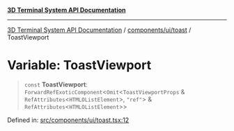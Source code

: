 [**3D Terminal System API Documentation**](../../../../README.md)

***

[3D Terminal System API Documentation](../../../../README.md) / [components/ui/toast](../README.md) / ToastViewport

# Variable: ToastViewport

> `const` **ToastViewport**: `ForwardRefExoticComponent`\<`Omit`\<`ToastViewportProps` & `RefAttributes`\<`HTMLOListElement`\>, `"ref"`\> & `RefAttributes`\<`HTMLOListElement`\>\>

Defined in: [src/components/ui/toast.tsx:12](https://github.com/Dicommunitas/ThreeJS_Terminal_3D/blob/7212b5be68c3f7954d775adb9932e64d901692b4/src/components/ui/toast.tsx#L12)
